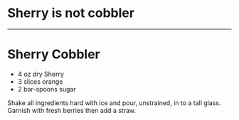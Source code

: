Sherry is not cobbler
=====================

--------------
Sherry Cobbler
==============
 - 4 oz dry Sherry
 - 3 slices orange
 - 2 bar-spoons sugar

Shake all ingredients hard with ice and pour, unstrained, in to a tall glass. Garnish with fresh berries then add a straw.
